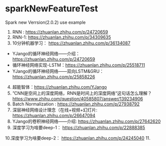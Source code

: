 # sparkNewFeatureTest
  Spark new Verrsion(2.0.2) use example

1. RNN :  https://zhuanlan.zhihu.com/p/24720659
2. RNN-1: https://zhuanlan.zhihu.com/p/34309635
3. 10分钟机器学习： https://zhuanlan.zhihu.com/p/36134087
- YJango的循环神经网络——介绍：https://zhuanlan.zhihu.com/p/24720659 
- 循环神经网络实现-LSTM：https://zhuanlan.zhihu.com/p/25518711
- YJango的循环神经网络——双向LSTM&GRU： https://zhuanlan.zhihu.com/p/25858226

4. 超能智体：https://zhuanlan.zhihu.com/YJango
5. ”CNN是空间上的深度网络，RNN是时间上的深度网络“这句话怎么理解？https://www.zhihu.com/question/40585807/answer/139234906
6. Batch Normalization : https://zhuanlan.zhihu.com/p/27938792
7. 深层神经网络设计理念（在线+视频+幻灯片: https://zhuanlan.zhihu.com/p/26647094
8. YJango的卷积神经网络——介绍: https://zhuanlan.zhihu.com/p/27642620
9. 深度学习为啥要deep-1： https://zhuanlan.zhihu.com/p/22888385

10.深度学习为啥要deep-2： https://zhuanlan.zhihu.com/p/24245040
11. 
